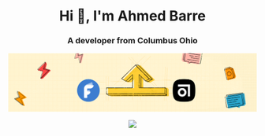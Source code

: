 <h1 align="center">Hi 👋, I'm Ahmed Barre</h1>
<h3 align="center">A developer from Columbus Ohio</h3>


<p align="center" >
<img  src = "https://github.com/LisaDziuba/Awesome-Design-Tools/raw/master/Media/awesome-design-tools-joins-abstract-cover.png
"/>
  
  </p>


<p align="center" >
<img  src = "https://github-readme-stats.vercel.app/api?username=AhmedBarre10&&show_icons=true&title_color=ffffff&icon_color=bb2acf&text_color=daf7dc&bg_color=151515"/>
  
  </p>
